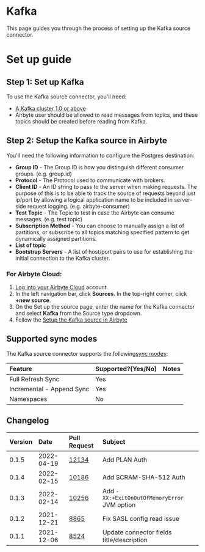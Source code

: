 # Kafka

This page guides you through the process of setting up the Kafka source connector.

# Set up guide

## Step 1: Set up Kafka

To use the Kafka source connector, you'll need:

* [A Kafka cluster 1.0 or above](https://kafka.apache.org/quickstart)
* Airbyte user should be allowed to read messages from topics, and these topics should be created before reading from Kafka.

## Step 2: Setup the Kafka source in Airbyte

You'll need the following information to configure the Postgres destination:

* **Group ID** - The Group ID is how you distinguish different consumer groups. (e.g. group.id)
* **Protocol** - The Protocol used to communicate with brokers.
* **Client ID** - An ID string to pass to the server when making requests. The purpose of this is to be able to track the source of requests beyond just ip/port by allowing a logical application name to be included in server-side request logging. (e.g. airbyte-consumer)
* **Test Topic** - The Topic to test in case the Airbyte can consume messages. (e.g. test.topic)
* **Subscription Method** - You can choose to manually assign a list of partitions, or subscribe to all topics matching specified pattern to get dynamically assigned partitions.
* **List of topic**
* **Bootstrap Servers** - A list of host/port pairs to use for establishing the initial connection to the Kafka cluster.

### For Airbyte Cloud:

1. [Log into your Airbyte Cloud](https://cloud.airbyte.io/workspaces) account.
2. In the left navigation bar, click **Sources**. In the top-right corner, click **+new source**.
3. On the Set up the source page, enter the name for the Kafka connector and select **Kafka** from the Source type dropdown.
4. Follow the [Setup the Kafka source in Airbyte](kafka.md#Setup-the-Kafka-Source-in-Airbyte)

## Supported sync modes

The Kafka source connector supports the following[sync modes](https://docs.airbyte.com/cloud/core-concepts#connection-sync-modes):

| Feature | Supported?\(Yes/No\) | Notes |
| :--- | :--- | :--- |
| Full Refresh Sync | Yes |  |
| Incremental - Append Sync | Yes |  |
| Namespaces | No |  |

## Changelog

| Version | Date       | Pull Request                                           | Subject                                   |
| :------ | :--------  | :------------------------------------------------------| :---------------------------------------- |
| 0.1.5   | 2022-04-19 | [12134](https://github.com/airbytehq/airbyte/pull/12134) | Add PLAN Auth |
| 0.1.4   | 2022-02-15 | [10186](https://github.com/airbytehq/airbyte/pull/10186) | Add SCRAM-SHA-512 Auth |
| 0.1.3   | 2022-02-14 | [10256](https://github.com/airbytehq/airbyte/pull/10256) | Add `-XX:+ExitOnOutOfMemoryError` JVM option |
| 0.1.2   | 2021-12-21 | [8865](https://github.com/airbytehq/airbyte/pull/8865) | Fix SASL config read issue                |
| 0.1.1   | 2021-12-06 | [8524](https://github.com/airbytehq/airbyte/pull/8524) | Update connector fields title/description |
